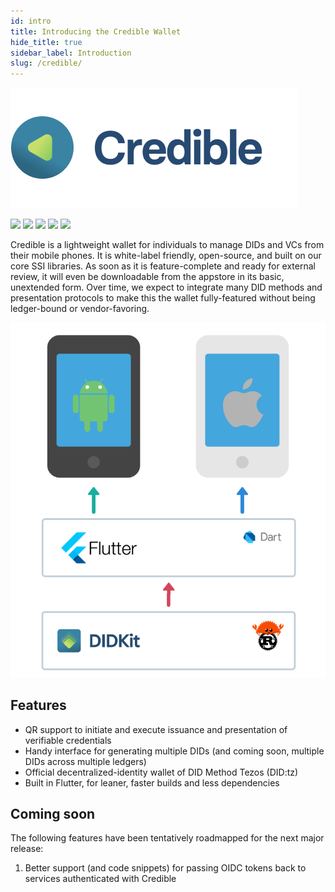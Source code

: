 ```yaml
---
id: intro
title: Introducing the Credible Wallet
hide_title: true
sidebar_label: Introduction
slug: /credible/
---
```


![Credible header](/assets/crediblehead.png)

[![](https://img.shields.io/badge/Flutter-1.22.6-blue)](https://flutter.dev/docs/get-started/install)
[![](https://img.shields.io/badge/ssi-v0.1-green)](https://www.github.com/spruceid/ssi)
[![](https://img.shields.io/badge/DIDKit-v0.1-green)](https://www.github.com/spruceid/didkit)
[![](https://img.shields.io/badge/License-Apache--2.0-green)](https://github.com/spruceid/credible/blob/main/LICENSE)
[![](https://img.shields.io/twitter/follow/sprucesystems?label=Follow&style=social)](https://twitter.com/sprucesystems)


Credible is a lightweight wallet for individuals to manage DIDs and VCs from
their mobile phones. It is white-label friendly, open-source, and built on our
core SSI libraries.  As soon as it is feature-complete and ready for external
review, it will even be downloadable from the appstore in its basic, unextended
form. Over time, we expect to integrate many DID methods and presentation
protocols to make this the wallet fully-featured without being ledger-bound or
vendor-favoring.

![credible architecture](/assets/credible-architecture.png)

## Features

* QR support to initiate and execute issuance and presentation of verifiable
  credentials
* Handy interface for generating multiple DIDs (and coming soon, multiple DIDs
  across multiple ledgers)
* Official decentralized-identity wallet of DID Method Tezos (DID:tz)
* Built in Flutter, for leaner, faster builds and less dependencies

## Coming soon

The following features have been tentatively roadmapped for the next major release:
1. Better support (and code snippets) for passing OIDC tokens back to services
   authenticated with Credible
